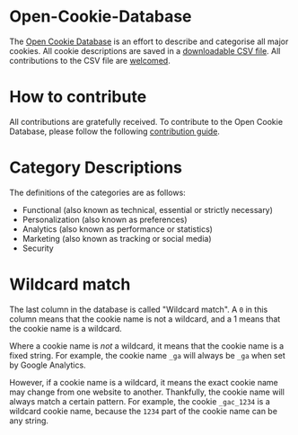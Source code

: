 # Open-Cookie-Database

The [Open Cookie Database](open-cookie-database.csv) is an effort to describe and categorise all major cookies. All cookie descriptions are saved in a [downloadable CSV file](open-cookie-database.csv). All contributions to the CSV file are [welcomed](docs/CONTRIBUTING.md).

# How to contribute

All contributions are gratefully received. To contribute to the Open Cookie Database, please follow the following [contribution guide](docs/CONTRIBUTING.md). 

# Category Descriptions

The definitions of the categories are as follows:

- Functional (also known as technical, essential or strictly necessary)
- Personalization (also known as preferences)
- Analytics (also known as performance or statistics)
- Marketing (also known as tracking or social media)
- Security

# Wildcard match
The last column in the database is called "Wildcard match". A `0` in this column means that the cookie name is not a wildcard, and a 1 means that the cookie name is a wildcard.

Where a cookie name is *not* a wildcard, it means that the cookie name is a fixed string.  For example, the cookie name `_ga` will always be `_ga` when set by Google Analytics.

However, if a cookie name is a wildcard, it means the exact cookie name may change from one website to another. Thankfully, the cookie name will always match a certain pattern. For example, the cookie `_gac_1234` is a wildcard cookie name, because the `1234` part of the cookie name can be any string.
